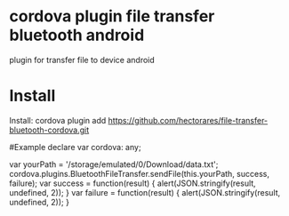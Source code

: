 # cordova plugin file transfer bluetooth android
plugin for transfer file to device android
# Install
Install: cordova plugin add https://github.com/hectorares/file-transfer-bluetooth-cordova.git

#Example
declare var cordova: any;


var yourPath = '/storage/emulated/0/Download/data.txt';
cordova.plugins.BluetoothFileTransfer.sendFile(this.yourPath, success, failure);
 var success = function(result) {
  alert(JSON.stringify(result, undefined, 2));
 }
 var failure = function(result) {
  alert(JSON.stringify(result, undefined, 2));
 }



